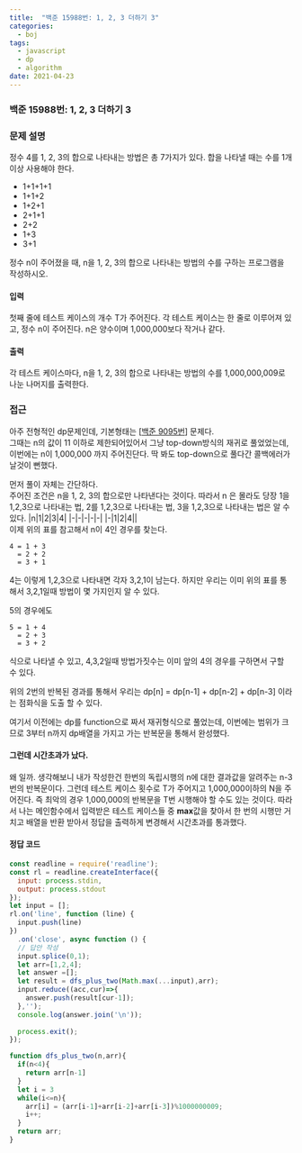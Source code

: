 ```yaml
---
title:  "백준 15988번: 1, 2, 3 더하기 3"
categories: 
  - boj
tags:
  - javascript
  - dp
  - algorithm
date: 2021-04-23
---
```

### 백준 15988번: 1, 2, 3 더하기 3

### 문제 설명   
정수 4를 1, 2, 3의 합으로 나타내는 방법은 총 7가지가 있다. 합을 나타낼 때는 수를 1개 이상 사용해야 한다.

- 1+1+1+1
- 1+1+2
- 1+2+1
- 2+1+1
- 2+2
- 1+3
- 3+1

정수 n이 주어졌을 때, n을 1, 2, 3의 합으로 나타내는 방법의 수를 구하는 프로그램을 작성하시오.

#### 입력
첫째 줄에 테스트 케이스의 개수 T가 주어진다. 각 테스트 케이스는 한 줄로 이루어져 있고, 정수 n이 주어진다. n은 양수이며 1,000,000보다 작거나 같다.

#### 출력
각 테스트 케이스마다, n을 1, 2, 3의 합으로 나타내는 방법의 수를 1,000,000,009로 나눈 나머지를 출력한다.
### 접근   
아주 전형적인 dp문제인데, 기본형태는 [[백준 9095번](https://www.acmicpc.net/problem/9095)] 문제다.   
그때는 n의 값이 11 이하로 제한되어있어서 그냥 top-down방식의 재귀로 풀었었는데, 이번에는 n이 1,000,000 까지 주어진단다. 딱 봐도 top-down으로 풀다간 콜백에러가 날것이 뻔했다.   

먼저 풀이 자체는 간단하다.   
주어진 조건은 n을 1, 2, 3의 합으로만 나타낸다는 것이다.
따라서 n 은 몰라도 당장 1을 1,2,3으로 나타내는 법, 2를 1,2,3으로 나타내는 법, 3을 1,2,3으로 나타내는 법은 알 수 있다.
|n|1|2|3|4|
|-|-|-|-|-|
|-|1|2|4||   
이제 위의 표를 참고해서 n이 4인 경우를 찾는다.
```
4 = 1 + 3
  = 2 + 2
  = 3 + 1
```
4는 이렇게 1,2,3으로 나타내면 각자 3,2,1이 남는다.
하지만 우리는 이미 위의 표를 통해서 3,2,1일때 방법이 몇 가지인지 알 수 있다.

5의 경우에도 
```
5 = 1 + 4
  = 2 + 3
  = 3 + 2
```
식으로 나타낼 수 있고, 4,3,2일때 방법가짓수는 이미 앞의 4의 경우를 구하면서 구할 수 있다.

위의 2번의 반복된 경과를 통해서 우리는 dp[n] = dp[n-1] + dp[n-2] + dp[n-3] 이라는 점화식을 도출 할 수 있다.

여기서 이전에는 dp를 function으로 짜서 재귀형식으로 풀었는데, 이번에는 범위가 크므로 3부터 n까지 dp배열을 가지고 가는 반복문을 통해서 완성했다.

#### 그런데 시간초과가 났다.
왜 일까.
생각해보니 내가 작성한건 한번의 독립시행의 n에 대한 결과값을 알려주는 n-3번의 반복문이다.
그런데 테스트 케이스 횟수로 T가 주어지고 1,000,000이하의 N을 주어진다.
즉 최악의 경우 1,000,000의 반복문을 T번 시행해야 할 수도 있는 것이다.
따라서 나는 메인함수에서 입력받은 테스트 케이스들 중 **max**값을 찾아서 한 번의 시행만 거치고 배열을 반환 받아서 정답을 출력하게 변경해서 시간초과를 통과했다.



#### 정답 코드
```js
const readline = require('readline');
const rl = readline.createInterface({
  input: process.stdin,
  output: process.stdout
});
let input = [];
rl.on('line', function (line) {
  input.push(line)
})
  .on('close', async function () {
  // 답안 작성
  input.splice(0,1);
  let arr=[1,2,4];
  let answer =[];
  let result = dfs_plus_two(Math.max(...input),arr);  
  input.reduce((acc,cur)=>{
    answer.push(result[cur-1]);
  },'');
  console.log(answer.join('\n'));
  
  process.exit();
});

function dfs_plus_two(n,arr){  
  if(n<4){
    return arr[n-1]
  }
  let i = 3
  while(i<=n){
    arr[i] = (arr[i-1]+arr[i-2]+arr[i-3])%1000000009;
    i++;
  }
  return arr;
}
```